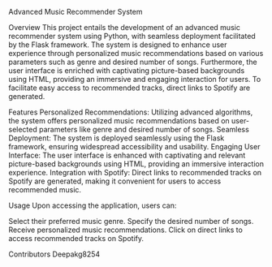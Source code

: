 Advanced Music Recommender System

Overview
This project entails the development of an advanced music recommender system using Python, with seamless deployment facilitated by the Flask framework. The system is designed to enhance user experience through personalized music recommendations based on various parameters such as genre and desired number of songs. Furthermore, the user interface is enriched with captivating picture-based backgrounds using HTML, providing an immersive and engaging interaction for users. To facilitate easy access to recommended tracks, direct links to Spotify are generated.

Features
Personalized Recommendations: Utilizing advanced algorithms, the system offers personalized music recommendations based on user-selected parameters like genre and desired number of songs.
Seamless Deployment: The system is deployed seamlessly using the Flask framework, ensuring widespread accessibility and usability.
Engaging User Interface: The user interface is enhanced with captivating and relevant picture-based backgrounds using HTML, providing an immersive interaction experience.
Integration with Spotify: Direct links to recommended tracks on Spotify are generated, making it convenient for users to access recommended music.

Usage
Upon accessing the application, users can:

Select their preferred music genre.
Specify the desired number of songs.
Receive personalized music recommendations.
Click on direct links to access recommended tracks on Spotify.

Contributors
Deepakg8254
